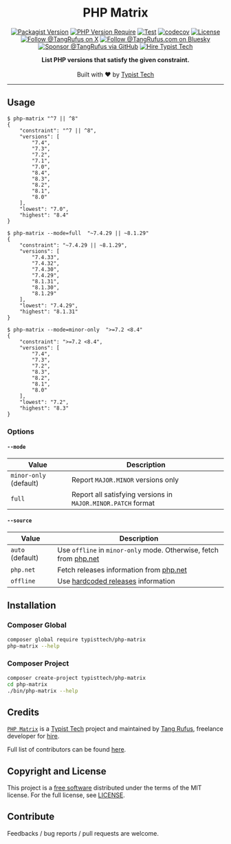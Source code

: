 <div align="center">

# PHP Matrix

[![Packagist Version](https://img.shields.io/packagist/v/typisttech/php-matrix)](https://packagist.org/packages/typisttech/php-matrix)
[![PHP Version Require](https://img.shields.io/packagist/dependency-v/typisttech/php-matrix/php)](https://github.com/typisttech/php-matrix/blob/readme/composer.json)
[![Test](https://github.com/typisttech/php-matrix/actions/workflows/test.yml/badge.svg)](https://github.com/typisttech/php-matrix/actions/workflows/test.yml)
[![codecov](https://codecov.io/gh/typisttech/php-matrix/graph/badge.svg?token=HV5UDLPMMQ)](https://codecov.io/gh/typisttech/php-matrix)
[![License](https://img.shields.io/github/license/typisttech/php-matrix.svg)](https://github.com/typisttech/php-matrix/blob/master/LICENSE)
[![Follow @TangRufus on X](https://img.shields.io/badge/Follow-TangRufus-15202B?logo=x&logoColor=white)](https://x.com/tangrufus)
[![Follow @TangRufus.com on Bluesky](https://img.shields.io/badge/Bluesky-TangRufus.com-blue?logo=bluesky)](https://bsky.app/profile/tangrufus.com)
[![Sponsor @TangRufus via GitHub](https://img.shields.io/badge/Sponsor-TangRufus-EA4AAA?logo=githubsponsors)](https://github.com/sponsors/tangrufus)
[![Hire Typist Tech](https://img.shields.io/badge/Hire-Typist%20Tech-778899)](https://typist.tech/contact/)

<p>
  <strong>List PHP versions that satisfy the given constraint.</strong>
  <br />
  <br />
  Built with ♥ by <a href="https://typist.tech/">Typist Tech</a>
</p>

</div>

---

## Usage

```console
$ php-matrix "^7 || ^8"
{
    "constraint": "^7 || ^8",
    "versions": [
        "7.4",
        "7.3",
        "7.2",
        "7.1",
        "7.0",
        "8.4",
        "8.3",
        "8.2",
        "8.1",
        "8.0"
    ],
    "lowest": "7.0",
    "highest": "8.4"
}

$ php-matrix --mode=full  "~7.4.29 || ~8.1.29"
{
    "constraint": "~7.4.29 || ~8.1.29",
    "versions": [
        "7.4.33",
        "7.4.32",
        "7.4.30",
        "7.4.29",
        "8.1.31",
        "8.1.30",
        "8.1.29"
    ],
    "lowest": "7.4.29",
    "highest": "8.1.31"
}

$ php-matrix --mode=minor-only  ">=7.2 <8.4"
{
    "constraint": ">=7.2 <8.4",
    "versions": [
        "7.4",
        "7.3",
        "7.2",
        "8.3",
        "8.2",
        "8.1",
        "8.0"
    ],
    "lowest": "7.2",
    "highest": "8.3"
}
```

### Options

#### `--mode`

| Value                  | Description                                                  |
|------------------------|--------------------------------------------------------------|
| `minor-only` (default) | Report `MAJOR.MINOR` versions only                           |
| `full`                 | Report all satisfying versions in `MAJOR.MINOR.PATCH` format |

#### `--source`

| Value            | Description                                                                                                 |
|------------------|-------------------------------------------------------------------------------------------------------------|
| `auto` (default) | Use `offline` in `minor-only` mode. Otherwise, fetch from [php.net](https://www.php.net/releases/index.php) |
| `php.net`        | Fetch releases information from [php.net](https://www.php.net/releases/index.php)                           |
| `offline`        | Use [hardcoded releases](resources/all-versions.json) information                                           |

## Installation

### Composer Global

```bash
composer global require typisttech/php-matrix
php-matrix --help
```

### Composer Project

```bash
composer create-project typisttech/php-matrix
cd php-matrix
./bin/php-matrix --help
```

## Credits

[`PHP Matrix`](https://github.com/typisttech/php-matrix) is a [Typist Tech](https://typist.tech) project and
maintained by [Tang Rufus](https://x.com/TangRufus), freelance developer for [hire](https://typist.tech/contact/).

Full list of contributors can be found [here](https://github.com/typisttech/php-matrix/graphs/contributors).

## Copyright and License

This project is a [free software](https://www.gnu.org/philosophy/free-sw.en.html) distributed under the terms of
the MIT license. For the full license, see [LICENSE](./LICENSE).

## Contribute

Feedbacks / bug reports / pull requests are welcome.
